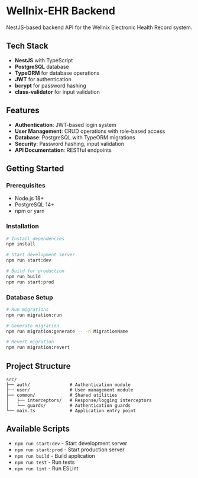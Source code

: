 # Wellnix-EHR Backend

NestJS-based backend API for the Wellnix Electronic Health Record system.

## Tech Stack

- **NestJS** with TypeScript
- **PostgreSQL** database
- **TypeORM** for database operations
- **JWT** for authentication
- **bcrypt** for password hashing
- **class-validator** for input validation

## Features

- **Authentication**: JWT-based login system
- **User Management**: CRUD operations with role-based access
- **Database**: PostgreSQL with TypeORM migrations
- **Security**: Password hashing, input validation
- **API Documentation**: RESTful endpoints

## Getting Started

### Prerequisites

- Node.js 18+
- PostgreSQL 14+
- npm or yarn

### Installation

```bash
# Install dependencies
npm install

# Start development server
npm run start:dev

# Build for production
npm run build
npm run start:prod
```

### Database Setup

```bash
# Run migrations
npm run migration:run

# Generate migration
npm run migration:generate -- -n MigrationName

# Revert migration
npm run migration:revert
```

## Project Structure

```
src/
├── auth/               # Authentication module
├── user/               # User management module
├── common/             # Shared utilities
│   ├── interceptors/   # Response/logging interceptors
│   └── guards/         # Authentication guards
└── main.ts             # Application entry point
```

## Available Scripts

- `npm run start:dev` - Start development server
- `npm run start:prod` - Start production server
- `npm run build` - Build application
- `npm run test` - Run tests
- `npm run lint` - Run ESLint
